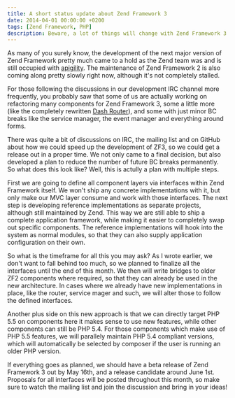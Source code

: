 ```yaml
---
title: A short status update about Zend Framework 3
date: 2014-04-01 00:00:00 +0200
tags: [Zend Framework, PHP]
description: Beware, a lot of things will change with Zend Framework 3.
---
```


As many of you surely know, the development of the next major version of Zend Framework pretty much came to a hold as the Zend team was and is still occupied with [apigility](http://www.apigility.org/). The maintenance of Zend Framework 2 is also coming along pretty slowly right now, although it's not completely stalled.

For those following the discussions in our development IRC channel more frequently, you probably saw that some of us are actually working on refactoring many components for Zend Framework 3, some a little more (like the completely rewritten [Dash Router](https://github.com/DASPRiD/Dash)), and some with just minor BC breaks like the service manager, the event manager and everything around forms.

There was quite a bit of discussions on IRC, the mailing list and on GitHub about how we could speed up the development of ZF3, so we could get a release out in a proper time. We not only came to a final decision, but also developed a plan to reduce the number of future BC breaks permanently. So what does this look like? Well, this is actully a plan with multiple steps.

First we are going to define all component layers via interfaces within Zend Framework itself. We won't ship any concrete implementations with it, but only make our MVC layer consume and work with those interfaces. The next step is developing reference implementations as separate projects, although still maintained by Zend. This way we are still able to ship a complete application framework, while making it easier to completely swap out specific components. The reference implementations will hook into the system as normal modules, so that they can also supply application configuration on their own.

So what is the timeframe for all this you may ask? As I wrote earlier, we don't want to fall behind too much, so we planned to finalize all the interfaces until the end of this month. We then will write bridges to older ZF2 components where required, so that they can already be used in the new architecture. In cases where we already have new implementations in place, like the router, service mager and such, we will alter those to follow the defined interfaces.

Another plus side on this new approach is that we can directly target PHP 5.5 on components here it makes sense to use new features, while other components can still be PHP 5.4. For those components which make use of PHP 5.5 features, we will parallely maintain PHP 5.4 compliant versions, which will automatically be selected by composer if the user is running an older PHP version.

If everything goes as planned, we should have a beta release of Zend Framework 3 out by May 16th, and a release candidate around June 1st. Proposals for all interfaces will be posted throughout this month, so make sure to watch the mailing list and join the discussion and bring in your ideas!